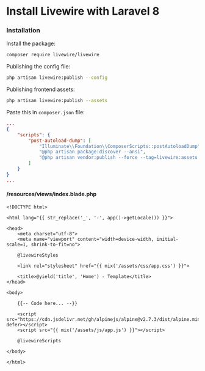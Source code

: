 # Install Livewire with Laravel 8

### Installation
Install the package:
```bash
composer require livewire/livewire
```

Publishing the config file:
```bash
php artisan livewire:publish --config
```

Publishing frontend assets:
```bash
php artisan livewire:publish --assets
```

Paste this in `composer.json` file:
```json
...
{
    "scripts": {
        "post-autoload-dump": [
            "Illuminate\\Foundation\\ComposerScripts::postAutoloadDump",
            "@php artisan package:discover --ansi",
            "@php artisan vendor:publish --force --tag=livewire:assets --ansi"
        ]
    }
}
...
```

#### /resources/views/index.blade.php
```blade
<!DOCTYPE html>

<html lang="{{ str_replace('_', '-', app()->getLocale()) }}">

<head>
    <meta charset="utf-8">
    <meta name="viewport" content="width=device-width, initial-scale=1, shrink-to-fit=no">

    @livewireStyles

    <link rel="stylesheet" href="{{ mix('/assets/css/app.css') }}">

    <title>@yield('title', 'Home') - Template</title>
</head>

<body>

    {{-- Code here... --}}

    <script src="https://cdn.jsdelivr.net/gh/alpinejs/alpine@v2.7.3/dist/alpine.min.js" defer></script>
    <script src="{{ mix('/assets/js/app.js') }}"></script>
    
    @livewireScripts

</body>

</html>
```
